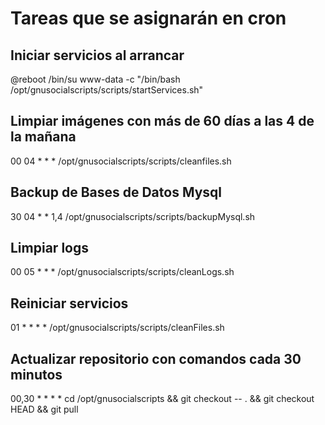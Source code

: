 # Tareas que se asignarán en cron

## Iniciar servicios al arrancar

@reboot /bin/su www-data -c "/bin/bash /opt/gnusocialscripts/scripts/startServices.sh"

## Limpiar imágenes con más de 60 días a las 4 de la mañana

00 04 * * * /opt/gnusocialscripts/scripts/cleanfiles.sh

## Backup de Bases de Datos Mysql

30 04 * * 1,4 /opt/gnusocialscripts/scripts/backupMysql.sh

## Limpiar logs

00 05 * * * /opt/gnusocialscripts/scripts/cleanLogs.sh

## Reiniciar servicios

01 * * * * /opt/gnusocialscripts/scripts/cleanFiles.sh

## Actualizar repositorio con comandos cada 30 minutos

00,30 * * * * cd /opt/gnusocialscripts && git checkout -- . && git checkout HEAD && git pull
